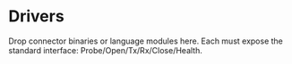# Drivers
Drop connector binaries or language modules here. Each must expose the standard interface:
Probe/Open/Tx/Rx/Close/Health.
